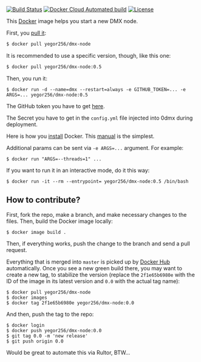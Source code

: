 [![Build Status](https://img.shields.io/travis/yegor256/dmx-node/master.svg)](https://travis-ci.org/yegor256/dmx-node)
[![Docker Cloud Automated build](https://img.shields.io/docker/cloud/automated/yegor256/dmx-node)](https://hub.docker.com/r/yegor256/dmx-node)
[![License](https://img.shields.io/badge/license-MIT-green.svg)](https://github.com/yegor256/dmx-node/master/LICENSE.txt)

This [Docker](https://www.docker.com/) image helps you start a new DMX node.

First, you [pull it](https://hub.docker.com/r/yegor256/dmx-node):

```bash
$ docker pull yegor256/dmx-node
```

It is recommended to use a specific version, though, like this one:

```bash
$ docker pull yegor256/dmx-node:0.5
```

Then, you run it:

```
$ docker run -d --name=dmx --restart=always -e GITHUB_TOKEN=... -e ARGS=... yegor256/dmx-node:0.5
```

The GitHub token you have to get [here](https://github.com/settings/tokens).

The Secret you have to get in the `config.yml` file injected into 0dmx during deployment.

Here is how you [install](https://docs.docker.com/install/) Docker.
This [manual](https://linuxconfig.org/how-to-install-docker-on-ubuntu-18-04-bionic-beaver) is the simplest.

Additional params can be sent via `-e ARGS=...` argument. For example:

```
$ docker run "ARGS=--threads=1" ...
```

If you want to run it in an interactive mode, do it this way:

```
$ docker run -it --rm --entrypoint= yegor256/dmx-node:0.5 /bin/bash
```

## How to contribute?

First, fork the repo, make a branch, and make necessary changes to the files.
Then, build the Docker image locally:

```
$ docker image build .
```

Then, if everything works, push the change to the branch and send a pull request.

Everything that is merged into `master` is picked up by
[Docker Hub](https://hub.docker.com/r/yegor256/dmx-node) automatically. Once
you see a new green build there, you may want to create a new tag, to
stabilize the version (replace the `2f1e65b6980e` with the ID of the
image in its latest version and `0.0` with the actual tag name):

```
$ docker pull yegor256/dmx-node
$ docker images
$ docker tag 2f1e65b6980e yegor256/dmx-node:0.0
```

And then, push the tag to the repo:

```
$ docker login
$ docker push yegor256/dmx-node:0.0
$ git tag 0.0 -m 'new release'
$ git push origin 0.0
```

Would be great to automate this via Rultor, BTW...

